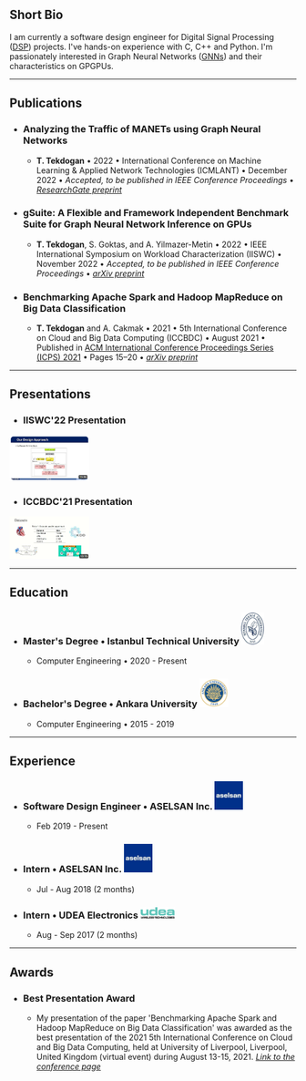 ## Short Bio
I am currently a software design engineer for Digital Signal Processing ([DSP](https://en.wikipedia.org/wiki/Digital_signal_processing)) projects. I've hands-on experience with C, C++ and Python. I'm passionately interested in Graph Neural Networks ([GNNs](https://en.wikipedia.org/wiki/Graph_neural_network)) and their characteristics on GPGPUs.

---


## Publications



- ### Analyzing the Traffic of MANETs using Graph Neural Networks
  - **T. Tekdogan** • 2022 • International Conference on Machine Learning & Applied Network Technologies (ICMLANT) • December 2022 • _Accepted, to be published in IEEE Conference Proceedings_ • [_ResearchGate preprint_](https://www.researchgate.net/publication/366274996_Analyzing_the_Traffic_of_MANETs_using_Graph_Neural_Networks)

- ### gSuite: A Flexible and Framework Independent Benchmark Suite for Graph Neural Network Inference on GPUs
  - **T. Tekdogan**, S. Goktas, and A. Yilmazer-Metin • 2022 • IEEE International Symposium on Workload Characterization (IISWC) • November 2022 • _Accepted, to be published in IEEE Conference Proceedings_ • [_arXiv preprint_](https://arxiv.org/abs/2210.11601)

- ### Benchmarking Apache Spark and Hadoop MapReduce on Big Data Classification
  - **T. Tekdogan** and A. Cakmak • 2021 • 5th International Conference on Cloud and Big Data Computing (ICCBDC) • August 2021 • Published in [ACM International Conference Proceedings Series (ICPS) 2021](https://dl.acm.org/doi/fullHtml/10.1145/3481646.3481649) • Pages 15–20 • [_arXiv preprint_](https://arxiv.org/abs/2209.10637)


---

## Presentations

- ### IISWC'22 Presentation  
[<img src="./gh1.PNG" width="140">](https://youtu.be/HunX54vqUcc)

- ### ICCBDC'21 Presentation
[<img src="./gh2.PNG" width="140">](https://youtu.be/bikQj8yqIJw)

---

## Education

- ### Master's Degree • Istanbul Technical University <img src="./itu.jpg" width="40">
  - Computer Engineering • 2020 - Present

- ### Bachelor's Degree • Ankara University <img src="./au.png" width="50">
  - Computer Engineering • 2015 - 2019

---

## Experience

- ### Software Design Engineer • ASELSAN Inc.  <img src="./asel.jpg" width="50">
  - Feb 2019 - Present

- ### Intern • ASELSAN Inc.  <img src="./asel.jpg" width="50">
  - Jul - Aug 2018 (2 months)

- ### Intern • UDEA Electronics  <img src="./udea.png" width="60">
  - Aug - Sep 2017 (2 months)

---

## Awards

- ### Best Presentation Award
  - My presentation of the paper 'Benchmarking Apache Spark and Hadoop MapReduce on Big Data Classification' was awarded as the best presentation of the 2021 5th International Conference on Cloud and Big Data Computing, held at University of Liverpool, Liverpool, United Kingdom (virtual event) during August 13-15, 2021. [_Link to the conference page_](http://www.iccbdc.org/iccbdc21.html)

